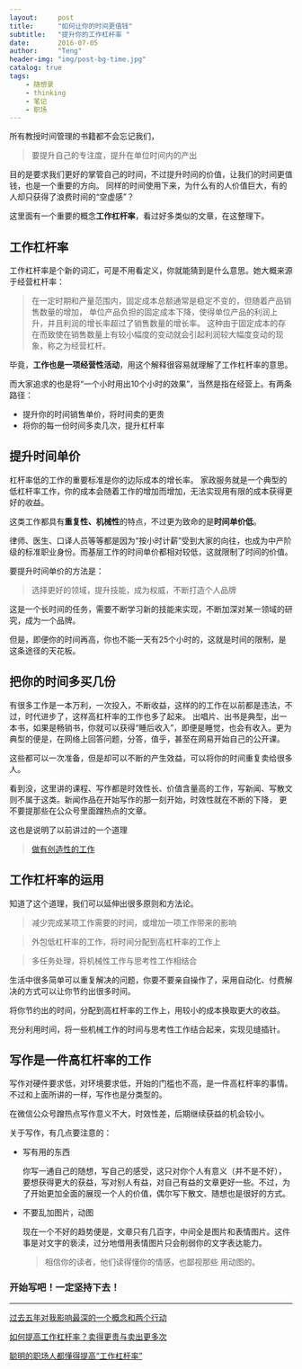 ```yaml
---
layout:     post
title:      "如何让你的时间更值钱"
subtitle:   "提升你的工作杠杆率 "
date:       2016-07-05
author:     "Teng"
header-img: "img/post-bg-time.jpg"
catalog: true
tags:
    - 随想录
    - thinking
    - 笔记
    - 职场
---
```



所有教授时间管理的书籍都不会忘记我们，
> 要提升自己的专注度，提升在单位时间内的产出

目的是要求我们更好的掌管自己的时间，不过提升时间的价值，让我们的时间更值钱，也是一个重要的方向。
同样的时间使用下来，为什么有的人价值巨大，有的人却只获得了浪费时间的“空虚感”？

这里面有一个重要的概念**工作杠杆率**，看过好多类似的文章，在这整理下。

## 工作杠杆率
工作杠杆率是个新的词汇，可是不用看定义，你就能猜到是什么意思。她大概来源于经营杠杆率：
>在一定时期和产量范围内，固定成本总额通常是稳定不变的，但随着产品销售数量的增加，
单位产品负担的固定成本下降，使得单位产品的利润上升，并且利润的增长率超过了销售数量的增长率。
这种由于固定成本的存在而致使在销售数量上有较小幅度的变动就会引起利润较大幅度变动的现象，称之为经营杠杆。

毕竟，**工作也是一项经营性活动**，用这个解释很容易就理解了工作杠杆率的意思。

而大家追求的也是将“一个小时用出10个小时的效果”，当然是指在经营上。有两条路径：
- 提升你的时间销售单价，将时间卖的更贵
- 将你的每一份时间多卖几次，提升杠杆率

## 提升时间单价
杠杆率低的工作的重要标准是你的边际成本的增长率。
家政服务就是一个典型的低杠杆率工作，你的成本会随着工作的增加而增加，无法实现用有限的成本获得更好的收益。

这类工作都具有**重复性、机械性**的特点，不过更为致命的是**时间单价低**。

律师、医生、口译人员等等都是因为“按小时计薪”受到大家的向往，也成为中产阶级的标准职业身份。而基层工作的时间单价都相对较低，这就限制了时间的价值。

要提升时间单价的方法是：
> 选择更好的领域，提升技能，成为权威，不断打造个人品牌

这是一个长时间的任务，需要不断学习新的技能来实现，不断加深对某一领域的研究，成为一个品牌。

但是，即便你的时间再高，你也不能一天有25个小时的，这就是时间的限制，是这条途径的天花板。

## 把你的时间多买几份

有很多工作是一本万利，一次投入，不断收益，这样的的工作在以前都是违法，不过，时代进步了，这样高杠杆率的工作也多了起来。
出唱片、出书是典型，出一本书，如果是畅销书，你就可以获得“睡后收入”，即便是睡觉，也会有收入。更为典型的便是，在网络上回答问题，分答，值乎，甚至在网易开始自己的公开课。

这些都可以一次准备，但是却可以不断的产生效益，可以将你的时间重复卖给很多人。

看到没，这里讲的课程、写作都是时效性长、价值含量高的工作，写新闻、写散文则不属于这类。新闻作品在开始写作的那一刻开始，时效性就在不断的下降，
更不要提那些在公众号里面蹭热点的文章。

这也是说明了以前讲过的一个道理
>[做有创造性的工作](http://tengblog.com/2016/06/19/toutiao/)

## 工作杠杆率的运用

知道了这个道理，我们可以延伸出很多原则和方法论。

> 减少完成某项工作需要的时间，或增加一项工作带来的影响

> 外包低杠杆率的工作，将时间分配到高杠杆率的工作上

> 多任务处理，将机械性工作与思考性工作相结合

生活中很多简单可以重复解决的问题，你要不要亲自操作了，采用自动化、付费解决的方式可以让你节约出很多时间。

将你节约出的时间，分配到高杠杆率的工作上，用较小的成本换取更大的收益。

充分利用时间，将一些机械工作的时间与思考性工作结合起来，实现见缝插针。

## 写作是一件高杠杆率的工作

写作对硬件要求低，对环境要求低，开始的门槛也不高，是一件高杠杆率的事情。
不过和上面所讲的一样，写作也是分类型的。

在微信公众号蹭热点写作意义不大，时效性差，后期继续获益的机会较小。

关于写作，有几点要注意的：

- 写有用的东西

  你写一通自己的随想，写自己的感受，这只对你个人有意义（并不是不好），要想获得更大的获益，写对别人有益，对自己有益的文章更好一些。不过，为了开始更加全面的展现一个人的价值，偶尔写下散文、随想也是很好的方式。

- 不要乱加图片，动图

  现在一个不好的趋势便是，文章只有几百字，中间全是图片和表情图片。这件事是对文字的亵渎，过分地借用表情图片只会削弱你的文字表达能力。
  > 相信你的读者，他们读得懂你的情感，也鄙视那些 用动图的。


### **开始写吧！一定坚持下去！**

---
[过去五年对我影响最深的一个概念和两个行动](http://wkee.net/post/one-conception-and-two-action.html)

[如何提高工作杠杆率？卖得更贵与卖出更多次](http://www.huxiu.com/article/151964/1.html)

[聪明的职场人都懂得提高“工作杠杆率”](http://www.weixinyidu.com/n_1825576)



